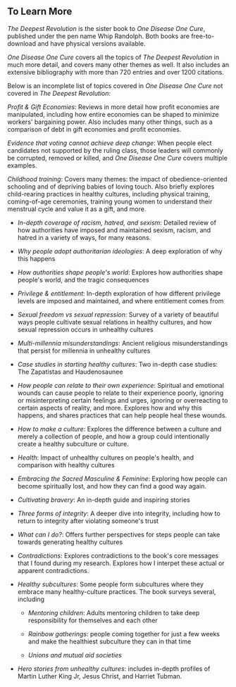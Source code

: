 ## To Learn More

_The Deepest Revolution_ is the sister book to _One Disease One Cure_, published under the pen name Whip Randolph. Both books are free-to-download and have physical versions available.

_One Disease One Cure_ covers all the topics of _The Deepest Revolution_ in much more detail, and covers many other themes as well. It also includes an extensive bibliography with more than 720 entries and over 1200 citations.

Below is an incomplete list of topics covered in _One Disease One Cure_ not covered in _The Deepest Revolution_:

_Profit & Gift Economies_: Reviews in more detail how profit economies are manipulated, including how entire economies can be shaped to minimize workers' bargaining power. Also includes many other things, such as a comparison of debt in gift economies and profit economies.

_Evidence that voting cannot achieve deep change_: When people elect candidates not supported by the ruling class, those leaders will commonly be corrupted, removed or killed, and _One Disease One Cure_ covers multiple examples. 

_Childhood training_: Covers many themes: the impact of obedience-oriented schooling and of depriving babies of loving touch. Also briefly explores child-rearing practices in healthy cultures, including physical training, coming-of-age ceremonies, training young women to understand their menstrual cycle and value it as a gift, and more.

* _In-depth coverage of racism, hatred, and sexism_: Detailed review of how authorities have imposed and maintained sexism, racism, and hatred in a variety of ways, for many reasons.

* _Why people adopt authoritarian ideologies_: A deep exploration of why this happens

* _How authorities shape people's world_: Explores how authorities shape people's world, and the tragic consequences

* _Privilege & entitlement_: In-depth exploration of how different privilege levels are imposed and maintained, and where entitlement comes from

* _Sexual freedom vs sexual repression_: Survey of a variety of beautiful ways people cultivate sexual relations in healthy cultures, and how sexual repression occurs in unhealthy cultures

* _Multi-millennia misunderstandings_: Ancient religious misunderstandings that persist for millennia in unhealthy cultures

* _Case studies in starting healthy cultures_: Two in-depth case studies: The Zapatistas and Haudenosaunee

* _How people can relate to their own experience_: Spiritual and emotional wounds can cause people to relate to their experience poorly, ignoring or misinterpreting certain feelings and urges, ignoring or overreacting to certain aspects of reality, and more. Explores how and why this happens, and shares practices that can help people heal these wounds.

* _How to make a culture_: Explores the difference between a culture and merely a collection of people, and how a group could intentionally create a healthy subculture or culture.

* _Health_: Impact of unhealthy cultures on people's health, and comparison with healthy cultures

* _Embracing the Sacred Masculine & Feminine_: Exploring how people can become spiritually lost, and how they can find a good way again.

* _Cultivating bravery_: An in-depth guide and inspiring stories

* _Three forms of integrity_: A deeper dive into integrity, including how to return to integrity after violating someone's trust

* _What can I do?_: Offers further perspectives for steps people can take towards generating healthy cultures

* _Contradictions_: Explores contradictions to the book's core messages that I found during my research. Explores how I interpet these actual or apparent contradictions.

* _Healthy subcultures_: Some people form subcultures where they embrace many healthy-culture practices. The book surveys several, including

    * _Mentoring children_: Adults mentoring children to take deep responsibility for themselves and each other

    * _Rainbow gatherings_: people coming together for just a few weeks and make the healthiest subculture they can in that time

    * _Unions and mutual aid societies_

* _Hero stories from unhealthy cultures_: includes in-depth profiles of Martin Luther King Jr, Jesus Christ, and Harriet Tubman.

<div style="break-after:page"></div>
